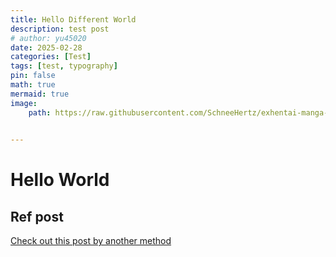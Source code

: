 ```yaml
---
title: Hello Different World
description: test post
# author: yu45020
date: 2025-02-28
categories: [Test]
tags: [test, typography]
pin: false
math: true
mermaid: true
image:
    path: https://raw.githubusercontent.com/SchneeHertz/exhentai-manga-manager/master/screenshots/cover.jpg
 

---
```


# Hello World 

## Ref post 

[Check out this post by another method](2019-08-08-text-and-typography)